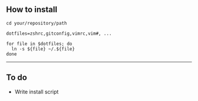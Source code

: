 ## How to install

    cd your/repository/path

    dotfiles=zshrc,gitconfig,vimrc,vim#, ...

    for file in $dotfiles; do
      ln -s ${file} ~/.${file}
    done


---
## To do

- Write install script

